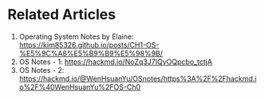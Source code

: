 # Related Articles
1. Operating System Notes by Elaine: https://kim85326.github.io/posts/CH1-OS-%E5%9C%A8%E5%B9%B9%E5%98%9B/
2. OS Notes - 1: https://hackmd.io/NoZq3J7IQvOQpcbo_tctjA
3. OS Notes - 2: https://hackmd.io/@WenHsuanYu/OSnotes/https%3A%2F%2Fhackmd.io%2F%40WenHsuanYu%2FOS-Ch0